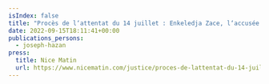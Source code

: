 ```yaml
---
isIndex: false
title: "Procès de l‘attentat du 14 juillet : Enkeledja Zace, l‘accusée qui nie tout"
date: 2022-09-15T18:11:41+00:00
publications_persons:
  - joseph-hazan
press:
  title: Nice Matin
  url: https://www.nicematin.com/justice/proces-de-lattentat-du-14-juillet-enkeledja-zace-laccusee-qui-nie-tout-793682
---
```

